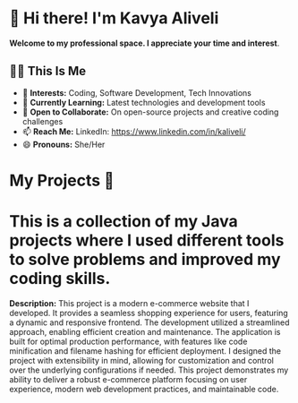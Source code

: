 # 👋 Hi there! I'm Kavya Aliveli 

**Welcome to my professional space. I appreciate your time and interest**.

## 👩‍💻 This Is Me

- 👀 **Interests:** Coding, Software Development, Tech Innovations  
- 🌱 **Currently Learning:** Latest technologies and development tools  
- 💞️ **Open to Collaborate:** On open-source projects and creative coding challenges  
- 📫 **Reach Me:** LinkedIn: https://www.linkedin.com/in/kaliveli/
- 😄 **Pronouns:** She/Her  

# My Projects 📝
# This is a collection of my Java projects where I used different tools to solve problems and improved my coding skills.
**Description:**
This project is a modern e-commerce website that I developed. It provides a seamless shopping experience for users, featuring a dynamic and responsive frontend. The development utilized a streamlined approach, enabling efficient creation and maintenance. The application is built for optimal production performance, with features like code minification and filename hashing for efficient deployment. I designed the project with extensibility in mind, allowing for customization and control over the underlying configurations if needed. This project demonstrates my ability to deliver a robust e-commerce platform focusing on user experience, modern web development practices, and maintainable code.
